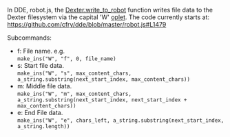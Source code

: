 In DDE, robot.js, the [Dexter.write_to_robot](https://github.com/cfry/dde/search?utf8=%E2%9C%93&q=Dexter.write_to_robot+filename%3Arobot.js&type=) function writes file data to the Dexter filesystem via the capital 'W' [oplet](Command-oplet-instruction). The code currently starts at:
https://github.com/cfry/dde/blob/master/robot.js#L1479

Subcommands:
* f: File name. e.g. <BR>`make_ins("W", "f", 0, file_name)`
* s: Start file data. <BR>`make_ins("W", "s", max_content_chars, a_string.substring(next_start_index, max_content_chars))`
* m: Middle file data. <BR>`make_ins("W", "m", max_content_chars, a_string.substring(next_start_index, next_start_index + max_content_chars))`
* e: End File data. <BR>`make_ins("W", "e", chars_left, a_string.substring(next_start_index, a_string.length))`